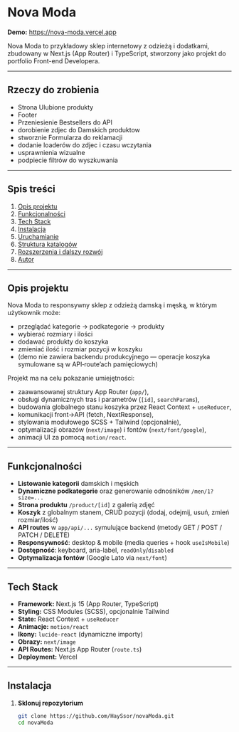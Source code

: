 # Nova Moda

**Demo:** https://nova-moda.vercel.app

Nova Moda to przykładowy sklep internetowy z odzieżą i dodatkami, zbudowany w Next.js (App Router) i TypeScript, stworzony jako projekt do portfolio Front-end Developera.  

---

## Rzeczy do zrobienia
 - Strona Ulubione produkty
 - Footer
 - Przeniesienie Bestsellers do API
 - dorobienie zdjec do Damskich produktow
 - stworznie Formularza do reklamacji
 - dodanie loaderów do zdjec i czasu wczytania
 - usprawnienia wizualne
 - podpiecie filtrów do wyszkuwania

---

## Spis treści

1. [Opis projektu](#opis-projektu)  
2. [Funkcjonalności](#funkcjonalności)  
3. [Tech Stack](#tech-stack)  
4. [Instalacja](#instalacja)  
5. [Uruchamianie](#uruchamianie)  
6. [Struktura katalogów](#struktura-katalogów)  
7. [Rozszerzenia i dalszy rozwój](#rozszerzenia-i-dalszy-rozwoj)  
8. [Autor](#autor)  

---

## Opis projektu

Nova Moda to responsywny sklep z odzieżą damską i męską, w którym użytkownik może:
- przeglądać kategorie → podkategorie → produkty  
- wybierać rozmiary i ilości  
- dodawać produkty do koszyka  
- zmieniać ilość i rozmiar pozycji w koszyku  
- (demo nie zawiera backendu produkcyjnego — operacje koszyka symulowane są w API‐route’ach pamięciowych)

Projekt ma na celu pokazanie umiejętności:
- zaawansowanej struktury App Router (`app/`),  
- obsługi dynamicznych tras i parametrów (`[id]`, `searchParams`),  
- budowania globalnego stanu koszyka przez React Context + `useReducer`,  
- komunikacji front→API (fetch, NextResponse),  
- stylowania modułowego SCSS + Tailwind (opcjonalnie),  
- optymalizacji obrazów (`next/image`) i fontów (`next/font/google`),  
- animacji UI za pomocą `motion/react`.  

---

## Funkcjonalności

- **Listowanie kategorii** damskich i męskich  
- **Dynamiczne podkategorie** oraz generowanie odnośników `/men/1?size=...`  
- **Strona produktu** `/product/[id]` z galerią zdjęć  
- **Koszyk** z globalnym stanem, CRUD pozycji (dodaj, odejmij, usuń, zmień rozmiar/ilość)  
- **API routes** w `app/api/...` symulujące backend (metody GET / POST / PATCH / DELETE)  
- **Responsywność**: desktop & mobile (media queries + hook `useIsMobile`)  
- **Dostępność**: keyboard, aria-label, `readOnly`/`disabled`  
- **Optymalizacja fontów** (Google Lato via `next/font`)  

---

## Tech Stack

- **Framework:** Next.js 15 (App Router, TypeScript)  
- **Styling:** CSS Modules (SCSS), opcjonalnie Tailwind  
- **State:** React Context + `useReducer`  
- **Animacje:** `motion/react`  
- **Ikony:** `lucide-react` (dynamiczne importy)  
- **Obrazy:** `next/image`  
- **API Routes:** Next.js App Router (`route.ts`)  
- **Deployment:** Vercel  

---

## Instalacja

1. **Sklonuj repozytorium**  
   ```bash
   git clone https://github.com/HaySsor/novaModa.git
   cd novaModa
